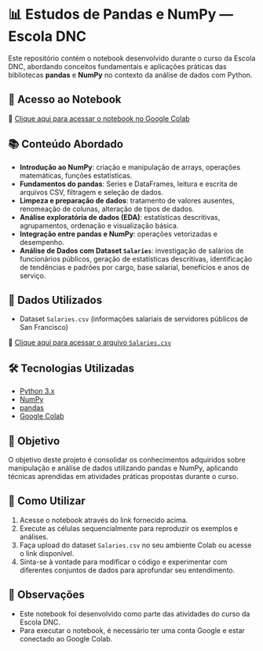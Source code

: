 # 📊 Estudos de Pandas e NumPy — Escola DNC

Este repositório contém o notebook desenvolvido durante o curso da Escola DNC, abordando conceitos fundamentais e aplicações práticas das bibliotecas **pandas** e **NumPy** no contexto da análise de dados com Python.

## 📁 Acesso ao Notebook

🔗 [Clique aqui para acessar o notebook no Google Colab](https://colab.research.google.com/drive/1pjGdgfsXugKikdj15rMy4bDTGDk_B39O?usp=sharing)

## 📚 Conteúdo Abordado

- **Introdução ao NumPy**: criação e manipulação de arrays, operações matemáticas, funções estatísticas.
- **Fundamentos do pandas**: Series e DataFrames, leitura e escrita de arquivos CSV, filtragem e seleção de dados.
- **Limpeza e preparação de dados**: tratamento de valores ausentes, renomeação de colunas, alteração de tipos de dados.
- **Análise exploratória de dados (EDA)**: estatísticas descritivas, agrupamentos, ordenação e visualização básica.
- **Integração entre pandas e NumPy**: operações vetorizadas e desempenho.
- **Análise de Dados com Dataset `Salaries`**: investigação de salários de funcionários públicos, geração de estatísticas descritivas, identificação de tendências e padrões por cargo, base salarial, benefícios e anos de serviço.

## 📂 Dados Utilizados

- Dataset `Salaries.csv` (informações salariais de servidores públicos de San Francisco)

📎 [Clique aqui para acessar o arquivo `Salaries.csv`](https://drive.google.com/file/d/19mqxJh4-qsHI9ZRfGTgGaq-pvuuu3bDD/view?usp=sharing)

## 🛠️ Tecnologias Utilizadas

- [Python 3.x](https://www.python.org/)
- [NumPy](https://numpy.org/)
- [pandas](https://pandas.pydata.org/)
- [Google Colab](https://colab.research.google.com/)

## 🎯 Objetivo

O objetivo deste projeto é consolidar os conhecimentos adquiridos sobre manipulação e análise de dados utilizando pandas e NumPy, aplicando técnicas aprendidas em atividades práticas propostas durante o curso.

## 🚀 Como Utilizar

1. Acesse o notebook através do link fornecido acima.
2. Execute as células sequencialmente para reproduzir os exemplos e análises.
3. Faça upload do dataset `Salaries.csv` no seu ambiente Colab ou acesse o link disponível.
4. Sinta-se à vontade para modificar o código e experimentar com diferentes conjuntos de dados para aprofundar seu entendimento.

## 📌 Observações

- Este notebook foi desenvolvido como parte das atividades do curso da Escola DNC.
- Para executar o notebook, é necessário ter uma conta Google e estar conectado ao Google Colab.
